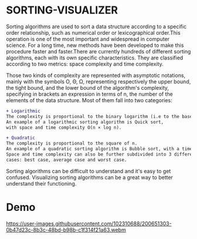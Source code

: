 
# SORTING-VISUALIZER

Sorting algorithms are used to sort a data structure according to a specific order relationship, such as numerical order or lexicographical order.This operation is one of the most important and widespread in computer science. For a long time, new methods have been developed to make this procedure faster and faster.There are currently hundreds of different sorting algorithms, each with its own specific characteristics. They are classified according to two metrics: space complexity and time complexity.

Those two kinds of complexity are represented with asymptotic notations, mainly with the symbols O, Θ, Ω, representing respectively the upper bound, the tight bound, and the lower bound of the algorithm's complexity, specifying in brackets an expression in terms of n, the number of the elements of the data structure.
Most of them fall into two categories:

```diff
+ Logarithmic
The complexity is proportional to the binary logarithm (i.e to the base 2) of n.
An example of a logarithmic sorting algorithm is Quick sort, 
with space and time complexity O(n × log n).
```

```diff
+ Quadratic
The complexity is proportional to the square of n.
An example of a quadratic sorting algorithm is Bubble sort, with a time complexity of O(n2).
Space and time complexity can also be further subdivided into 3 different 
cases: best case, average case and worst case.
```

Sorting algorithms can be difficult to understand and it's easy to get confused. Visualizing sorting algorithms can be a great way to better understand their functioning.

# Demo

https://user-images.githubusercontent.com/102310688/200651303-0b47d23c-8b3c-48bd-b98b-c1f314f21a63.webm
